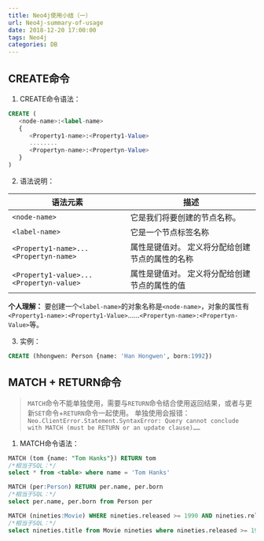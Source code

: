 ```yaml
---
title: Neo4j使用小结（一）
url: Neo4j-summary-of-usage
date: 2018-12-20 17:00:00
tags: Neo4j
categories: DB
---
```


## CREATE命令

1. CREATE命令语法：

``` sql
CREATE (
   <node-name>:<label-name>
   {
      <Property1-name>:<Property1-Value>
      ........
      <Propertyn-name>:<Propertyn-Value>
   }
)
```

2. 语法说明：

|语法元素|描述|
|----|----|
|`<node-name>`|它是我们将要创建的节点名称。|
|`<label-name>`|它是一个节点标签名称|
|`<Property1-name>...<Propertyn-name>`|属性是键值对。 定义将分配给创建节点的属性的名称|
|`<Property1-value>...<Propertyn-value>`|属性是键值对。 定义将分配给创建节点的属性的值|

**个人理解：** 要创建一个`<label-name>`的对象名称是`<node-name>`，对象的属性有`<Property1-name>:<Property1-Value>`……`<Propertyn-name>:<Propertyn-Value>`等。

3. 实例：

``` sql
CREATE (hhongwen: Person {name: 'Han Hongwen', born:1992})
```

## MATCH + RETURN命令

> `MATCH`命令不能单独使用，需要与`RETURN`命令结合使用返回结果，或者与更新`SET`命令+`RETURN`命令一起使用。
单独使用会报错：`Neo.ClientError.Statement.SyntaxError: Query cannot conclude with MATCH (must be RETURN or an update clause)……`

1. MATCH命令语法：

``` sql
MATCH (tom {name: "Tom Hanks"}) RETURN tom
/*相当于SQL：*/
select * from <table> where name = 'Tom Hanks'

MATCH (per:Person) RETURN per.name, per.born
/*相当于SQL：*/
select per.name, per.born from Person per

MATCH (nineties:Movie) WHERE nineties.released >= 1990 AND nineties.released < 2000 RETURN nineties.title
/*相当于SQL：*/
select nineties.title from Movie nineties where nineties.released >= 1990 AND nineties.released < 2000
```
